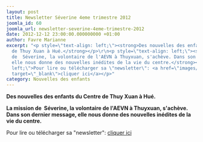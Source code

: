 ```yaml
---
layout: post
title: Newsletter Séverine 4eme trimestre 2012
joomla_id: 60
joomla_url: newsletter-severine-4eme-trimestre-2012
date: 2012-12-12 23:00:00.000000000 +01:00
author: Favre Marianne
excerpt: "<p style=\"text-align: left;\"><strong>Des nouvelles des enfants du Centre
  de Thuy Xuan à Hué.</strong></p>\r\n<p style=\"text-align: left;\"><strong>La mission
  de  Séverine, la volontaire de l'AEVN à Thuyxuan, s'achève. Dans son dernier message,
  elle nous donne des nouvelles inédites de la vie du centre.</strong></p>\r\n<p style=\"text-align:
  left;\">Pour lire ou télécharger sa \"newsletter\": <a href=\"images/newsletters/newsletterdecembre2012hueseverine.pdf\"
  target=\"_blank\">cliquer ici</a></p>"
category: Nouvelles des enfants
---
```

<p style="text-align: left;"><strong>Des nouvelles des enfants du Centre de Thuy Xuan à Hué.</strong></p>
<p style="text-align: left;"><strong>La mission de  Séverine, la volontaire de l'AEVN à Thuyxuan, s'achève. Dans son dernier message, elle nous donne des nouvelles inédites de la vie du centre.</strong></p>
<p style="text-align: left;">Pour lire ou télécharger sa "newsletter": <a href="/assets/images/newsletters/newsletterdecembre2012hueseverine.pdf" target="_blank">cliquer ici</a></p>
